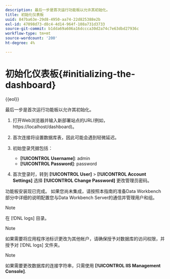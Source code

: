 ```yaml
---
description: 最后一步是首次运行功能板以允许其初始化。
title: 初始化仪表板
uuid: 847ba63e-29d8-4950-aa74-22d825388e2b
exl-id: 47098d73-d8c4-4d14-964f-108a731d3733
source-git-commit: b1dda69a606a16dccca30d2a74c7e63dbd27936c
workflow-type: tm+mt
source-wordcount: '200'
ht-degree: 4%

---
```


# 初始化仪表板{#initializing-the-dashboard}

{{eol}}

最后一步是首次运行功能板以允许其初始化。

1. 打开Web浏览器并输入新部署站点的URL(例如，https://localhost/dashboard)。
1. 首次连接将设置数据库表，因此可能会遇到轻微延迟。
1. 初始登录凭据包括：

   * **[!UICONTROL Username]**: admin
   * **[!UICONTROL Password]**: password

1. 首次登录时，转到 **[!UICONTROL User]** > **[!UICONTROL Account Settings]** 选择 **[!UICONTROL Change Password]** 更改管理员密码。

功能板安装现已完成。 如果您尚未集成，请按照本指南的准备Data Workbench部分中详细的说明配置您与Data Workbench Server的通信并管理用户和组。

>[!NOTE]
>
>在 [!DNL logs] 目录。

>[!NOTE]
>
>如果需要将应用程序池标识更改为其他帐户，请确保授予对数据库的访问权限，并授予对 [!DNL logs] 文件夹。

>[!NOTE]
>
>如果需要更改数据库的连接字符串，只需使用 **[!UICONTROL IIS Management Console]**.
